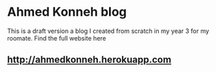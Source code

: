 # Ahmed Konneh blog
This is a draft version a blog I created from scratch in my year 3 for my roomate. Find the full website here
## http://ahmedkonneh.herokuapp.com
